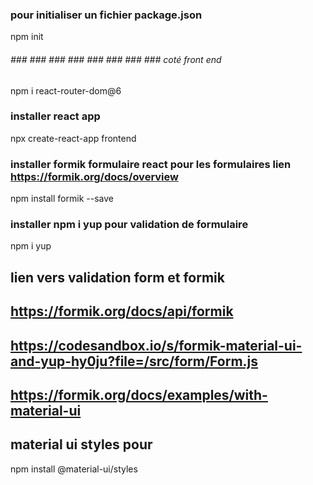 ### pour initialiser un fichier package.json

npm init

###### ### ### ### ### ### ### ### ### coté front end

npm i react-router-dom@6

### installer react app

npx create-react-app frontend

### installer formik formulaire react pour les formulaires lien https://formik.org/docs/overview

npm install formik --save

### installer npm i yup pour validation de formulaire

npm i yup

## lien vers validation form et formik

## https://formik.org/docs/api/formik

## https://codesandbox.io/s/formik-material-ui-and-yup-hy0ju?file=/src/form/Form.js

## https://formik.org/docs/examples/with-material-ui

## material ui styles pour

npm install @material-ui/styles
